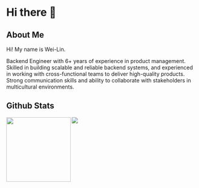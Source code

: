 # Hi there 👋

<!--
**weilincheng/weilincheng** is a ✨ _special_ ✨ repository because its `README.md` (this file) appears on your GitHub profile.

Here are some ideas to get you started:

- 🔭 I’m currently working on ...
- 🌱 I’m currently learning ...
- 👯 I’m looking to collaborate on ...
- 🤔 I’m looking for help with ...
- 💬 Ask me about ...
- 📫 How to reach me: ...
- 😄 Pronouns: ...
- ⚡ Fun fact: ...
-->
## About Me
Hi! My name is Wei-Lin. 

Backend Engineer with 6+ years of experience in product management. Skilled in building scalable and reliable backend systems, and experienced in working with cross-functional teams to deliver high-quality products. Strong communication skills and ability to collaborate with stakeholders in multicultural environments.

## Github Stats
<!-- [![trophy](https://github-profile-trophy.vercel.app/?username=weilincheng&theme=discord&no-bg=true&no-frame=true)](https://github.com/ryo-ma/github-profile-trophy) -->

<div>
  <img height="170" align="left" src="https://github-readme-stats.vercel.app/api?username=weilincheng&count_private=true&include_all_commits=true" />
  <img src="https://github-readme-stats.vercel.app/api/top-langs/?username=weilincheng&layout=compact" />
</div>

<!--
## I'm currently working

### Tomo 

#### A location-based social web app (Stack: JavaScript, jQuery, Socket.IO, Express, Node.js, MySQL, AWS)

- **Client**: JavaScript, jQuery, Bootstrap

- **Server**: Node.js, Express, MySQL, Redis

- **Cloud Services**: AWS EC2, RDS, ElastiCache, S3, CloudFront

- **CI/CD**: AWS CodePipeline, CodeBuild, CodeDeploy

- **Testing**: Mocha, Chai

- **Others**: Socket.IO, Google Maps API





## LeetCode Stats ⌨️
<a href="https://github.com/KnlnKS/leetcode-stats">
  <img alt="LeetCode Stat Card" src="https://apu5rh8gxk.execute-api.us-east-1.amazonaws.com/default/leetcode-stats?username=weilincheng&theme=dark" width="400"/>
</a>

-->

